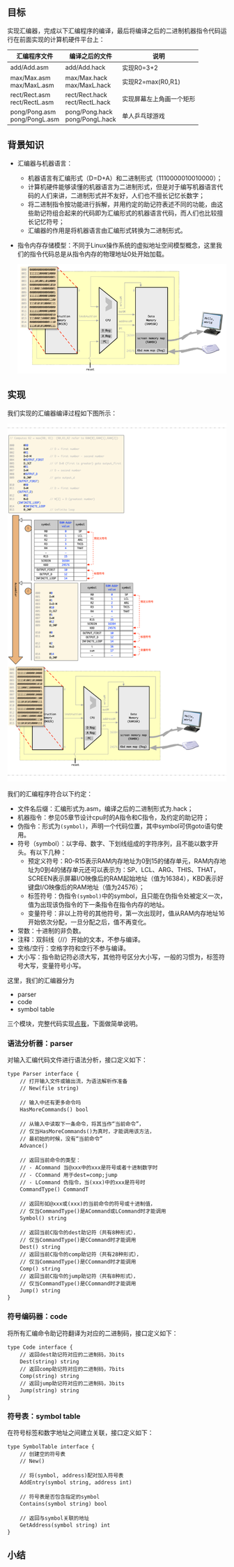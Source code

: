 

## 目标

实现汇编器，完成以下汇编程序的编译，最后将编译之后的二进制机器指令代码运行在前面实现的计算机硬件平台上：

| 汇编程序文件  | 编译之后的文件 | 说明 |
| ----- | ----- | ----- |
| add/Add.asm | add/Add.hack | 实现R0=3+2 |
| max/Max.asm <br> max/MaxL.asm | max/Max.hack <br> max/MaxL.hack | 实现R2=max(R0,R1) |
| rect/Rect.asm <br> rect/RectL.asm | rect/Rect.hack <br> rect/RectL.hack | 实现屏幕左上角画一个矩形 |
| pong/Pong.asm <br> pong/PongL.asm | pong/Pong.hack <br> pong/PongL.hack | 单人乒乓球游戏 |


## 背景知识

+ 汇编器与机器语言：
	- 机器语言有汇编形式（D=D+A）和二进制形式（1110000010010000）；
	- 计算机硬件能够读懂的机器语言为二进制形式，但是对于编写机器语言代码的人们来讲，二进制形式并不友好，人们也不擅长记忆长数字；
	- 将二进制指令按功能进行拆解，并用约定的助记符表述不同的功能，由这些助记符组合起来的代码即为汇编形式的机器语言代码，而人们也比较擅长记忆符号；
	- 汇编器的作用是将机器语言由汇编形式转换为二进制形式。
+ 指令内存存储模型：不同于Linux操作系统的虚拟地址空间模型概念，这里我们的指令代码总是从指令内存的物理地址0处开始加载。

	![Load_code](/img/ch06_Load_code.png)


## 实现

我们实现的汇编器编译过程如下图所示：

![Assembler_Process](/img/ch06_Assembler_Process.png)

我们的汇编程序符合以下约定：

+ 文件名后缀：汇编形式为.asm，编译之后的二进制形式为.hack；
+ 机器指令：参见05章节设计cpu时的A指令和C指令，及约定的助记符；
+ 伪指令：形式为`(symbol)`，声明一个代码位置，其中symbol可供goto语句使用。
+ 符号（symbol）：以字母、数字、下划线组成的字符序列，且不能以数字开头。有以下几种：
	- 预定义符号：R0-R15表示RAM内存地址为0到15的储存单元，RAM内存地址为0到4的储存单元还可以表示为：SP、LCL、ARG、THIS、THAT，SCREEN表示屏幕I/O映像后的RAM起始地址（值为16384），KBD表示好键盘I/O映像后的RAM地址（值为24576）；
	- 标签符号：伪指令`(symbol)`中的symbol，且只能在伪指令处被定义一次，值为出现该伪指令的下一条指令在指令内存的地址。
	- 变量符号：非以上符号的其他符号，第一次出现时，值从RAM内存地址16开始依次分配，一旦分配之后，值不再变化。
+ 常数：十进制的非负数。
+ 注释：双斜线（//）开始的文本，不参与编译。
+ 空格/空行：空格字符和空行不参与编译。
+ 大小写：指令助记符必须大写，其他符号区分大小写，一般的习惯为，标签符号大写，变量符号小写。


这里，我们的汇编器分为

+ parser
+ code
+ symbol table

三个模块，完整代码实现[点我](https://github.com/xsddz/Advanced-Golang-Programming/tree/master/tinyassembler)，下面做简单说明。

### 语法分析器：parser

对输入汇编代码文件进行语法分析，接口定义如下：

```
type Parser interface {
	// 打开输入文件或输出流，为语法解析作准备
	// New(file string)

	// 输入中还有更多命令吗
	HasMoreCommands() bool

	// 从输入中读取下一条命令，将其当作“当前命令”，
	// 仅当HasMoreCommands()为真时，才能调用该方法，
	// 最初始的时候，没有“当前命令”
	Advance()

	// 返回当前命令的类型：
	// - ACommand 当@xxx中的xxx是符号或者十进制数字时
	// - CCommand 用于dest=comp;jump
	// - LCommand 伪指令，当(xxx)中的xxx是符号时
	CommandType() CommandT

	// 返回形如@xxx或(xxx)的当前命令的符号或十进制值，
	// 仅当CommandType()是ACommand或LCommand时才能调用
	Symbol() string

	// 返回当前C指令的dest助记符（共有8种形式），
	// 仅当CommandType()是CCommand时才能调用
	Dest() string
	// 返回当前C指令的comp助记符（共有28种形式），
	// 仅当CommandType()是CCommand时才能调用
	Comp() string
	// 返回当前C指令的jump助记符（共有8种形式），
	// 仅当CommandType()是CCommand时才能调用
	Jump() string
}
```

### 符号编码器：code

将所有汇编命令助记符翻译为对应的二进制码，接口定义如下：

```
type Code interface {
	// 返回dest助记符对应的二进制码，3bits
	Dest(string) string
	// 返回comp助记符对应的二进制码，7bits
	Comp(string) string
	// 返回jump助记符对应的二进制码，3bits
	Jump(string) string
}
```

### 符号表：symbol table

在符号标签和数字地址之间建立关联，接口定义如下：

```
type SymbolTable interface {
	// 创建空的符号表
	// New()

	// 将(symbol, address)配对加入符号表
	AddEntry(symbol string, address int)

	// 符号表是否包含指定的symbol
	Contains(symbol string) bool

	// 返回与symbol关联的地址
	GetAddress(symbol string) int
}
```

## 小结


